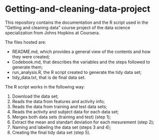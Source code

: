 # Getting-and-cleaning-data-project

This repository contains the documentation and the R script used in the "Getting and cleaning data" course project of the data science specialization from Johns Hopkins at Coursera.

The files hosted are:
- README.md, which provides a general view of the contents and how they were created;
- Codebook.md, that describes the variables and the steps followed to generate them;
- run_analysis.R, the R script created to generate the tidy data set;
- tidy_data.txt, that is de final data set.

The R script works in the following way:
1. Download the data set;
2. Reads the data from features and activity info;
3. Reads the data from training and test data sets;
4. Reads the activity and subject data for each data set;
5. Merges both data sets (training and test) (step 1);
6. Extract the mean and standart deviation for each mesurement (step 2);
7. Naming and labeling the data set (steps 3 and 4);
8. Creating the final tidy data set (step 5).
